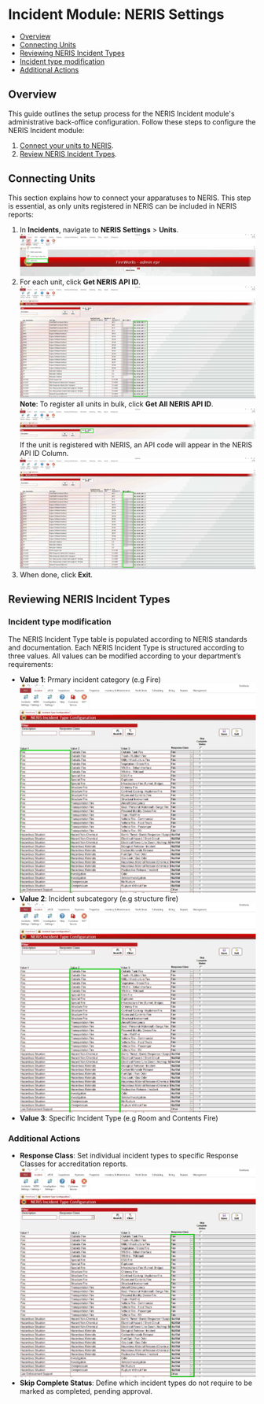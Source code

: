 # Incident Module: NERIS Settings

- [Overview](#overview)
- [Connecting Units](#connecting-units)
- [Reviewing NERIS Incident Types](#reviewing-neris-incident-types)
-   [Incident type modification](#incident-type-modification)
-   [Additional Actions](#additional-actions)

## Overview

This guide outlines the setup process for the NERIS Incident module's administrative back-office configuration. Follow these steps to configure the NERIS Incident module:

1. [Connect your units to NERIS](#03182cd8-b12d-482c-85d9-7a5610af9ef3).
2. [Review NERIS Incident Types](#5cc0520d-7a71-4837-965d-881956f3f9c8).

## Connecting Units

This section explains how to connect your apparatuses to NERIS. This step is essential, as only units registered in NERIS can be included in NERIS reports:

1. In **Incidents**, navigate to **NERIS Settings** > **Units**.![neris-settings-menu](./attachments/image-20250508-063929.png)
2. For each unit, click **Get NERIS API ID**.![image-20250508-064141.png](./attachments/image-20250508-064141.png)
**Note**: To register all units in bulk, click **Get All NERIS API ID**.![get-all-neris-api-id](./attachments/image-20250508-064516.png)
If the unit is registered with NERIS, an API code will appear in the NERIS API ID Column.![image-20250508-064206.png](./attachments/image-20250508-064206.png)
3. When done, click **Exit**.

## Reviewing NERIS Incident Types

### Incident type modification

The NERIS Incident Type table is populated according to NERIS standards and documentation. Each NERIS Incident Type is structured according to three values. All values can be modified according to your department’s requirements:

- **Value 1**: Prmary incident category (e.g Fire)![image-20250508-092843.png](./attachments/image-20250508-092843.png)
- **Value 2**: Incident subcategory (e.g structure fire)![image-20250508-092906.png](./attachments/image-20250508-092906.png)
- **Value 3**: Specific Incident Type (e.g Room and Contents Fire)

### Additional Actions

- **Response Class**: Set individual incident types to specific Response Classes for accreditation reports.![image-20250508-092717.png](./attachments/image-20250508-092717.png)
- **Skip Complete Status**: Define which incident types do not require to be marked as completed, pending approval.
